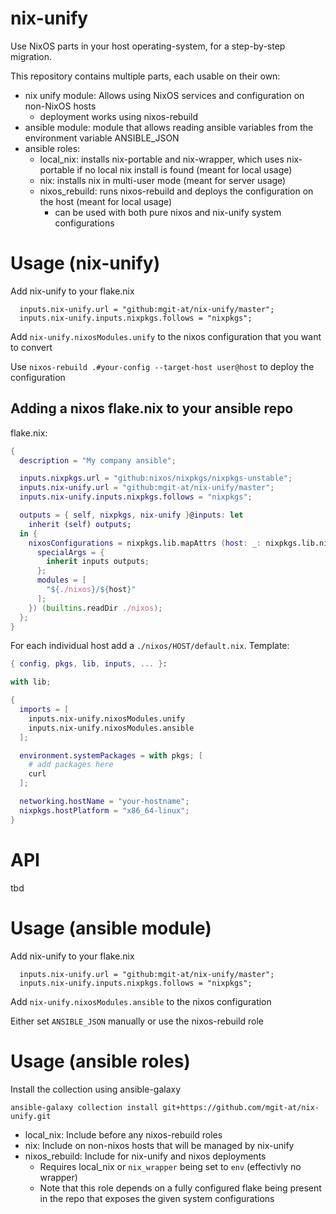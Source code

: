 # nix-unify

Use NixOS parts in your host operating-system, for a step-by-step migration.

This repository contains multiple parts, each usable on their own:
- nix unify module: Allows using NixOS services and configuration on non-NixOS hosts
  - deployment works using nixos-rebuild
- ansible module: module that allows reading ansible variables from the environment variable ANSIBLE_JSON
- ansible roles:
  - local_nix: installs nix-portable and nix-wrapper, which uses nix-portable if no local nix install is found (meant for local usage)
  - nix: installs nix in multi-user mode (meant for server usage)
  - nixos_rebuild: runs nixos-rebuild and deploys the configuration on the host (meant for local usage)
    - can be used with both pure nixos and nix-unify system configurations

# Usage (nix-unify)

Add nix-unify to your flake.nix

```
  inputs.nix-unify.url = "github:mgit-at/nix-unify/master";
  inputs.nix-unify.inputs.nixpkgs.follows = "nixpkgs";
```

Add `nix-unify.nixosModules.unify` to the nixos configuration that you want to convert

Use `nixos-rebuild .#your-config --target-host user@host` to deploy the configuration

## Adding a nixos flake.nix to your ansible repo

flake.nix:

```nix
{
  description = "My company ansible";

  inputs.nixpkgs.url = "github:nixos/nixpkgs/nixpkgs-unstable";
  inputs.nix-unify.url = "github:mgit-at/nix-unify/master";
  inputs.nix-unify.inputs.nixpkgs.follows = "nixpkgs";

  outputs = { self, nixpkgs, nix-unify }@inputs: let
    inherit (self) outputs;
  in {
    nixosConfigurations = nixpkgs.lib.mapAttrs (host: _: nixpkgs.lib.nixosSystem {
      specialArgs = {
        inherit inputs outputs;
      };
      modules = [
        "${./nixos}/${host}"
      ];
    }) (builtins.readDir ./nixos);
  };
}
```

For each individual host add a `./nixos/HOST/default.nix`. Template:

```nix
{ config, pkgs, lib, inputs, ... }:

with lib;

{
  imports = [
    inputs.nix-unify.nixosModules.unify
    inputs.nix-unify.nixosModules.ansible
  ];

  environment.systemPackages = with pkgs; [
    # add packages here
    curl
  ];

  networking.hostName = "your-hostname";
  nixpkgs.hostPlatform = "x86_64-linux";
}
```

# API

tbd

# Usage (ansible module)

Add nix-unify to your flake.nix

```
  inputs.nix-unify.url = "github:mgit-at/nix-unify/master";
  inputs.nix-unify.inputs.nixpkgs.follows = "nixpkgs";
```

Add `nix-unify.nixosModules.ansible` to the nixos configuration

Either set `ANSIBLE_JSON` manually or use the nixos-rebuild role

# Usage (ansible roles)

Install the collection using ansible-galaxy

```
ansible-galaxy collection install git+https://github.com/mgit-at/nix-unify.git
```

- local_nix: Include before any nixos-rebuild roles
- nix: Include on non-nixos hosts that will be managed by nix-unify
- nixos_rebuild: Include for nix-unify and nixos deployments
  - Requires local_nix or `nix_wrapper` being set to `env` (effectivly no wrapper)
  - Note that this role depends on a fully configured flake being present in the repo that exposes the given system configurations
